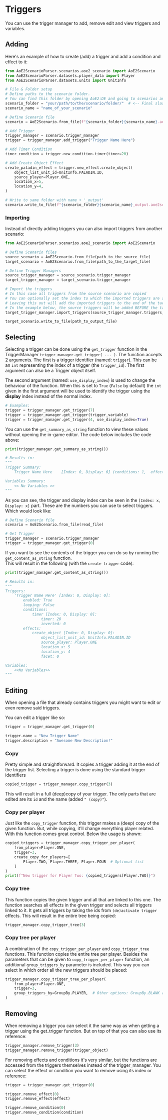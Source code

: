 # Triggers

You can use the trigger manager to add, remove edit and view triggers and variables.

## Adding

Here's an example of how to create (add) a trigger and add a condition and effect to it:

```py
from AoE2ScenarioParser.scenarios.aoe2_scenario import AoE2Scenario
from AoE2ScenarioParser.datasets.player_data import Player
from AoE2ScenarioParser.datasets.units import UnitInfo

# File & Folder setup
# Define paths to the scenario folder.
# You can find this folder by opening AoE2:DE and going to scenarios and clicking on 'open folder'
scenario_folder = "your/path/to/the/scenario/folder/"  # <-- Final slash is important
scenario_name = "name_of_your_scenario"

# Define Scenario file
scenario = AoE2Scenario.from_file(f"{scenario_folder}{scenario_name}.aoe2scenario")

# Add Trigger
trigger_manager = scenario.trigger_manager
trigger = trigger_manager.add_trigger("Trigger Name Here")

# Add Timer Condition
timer_condition = trigger.new_condition.timer(timer=20)

# Add Create Object Effect
create_paladin_effect = trigger.new_effect.create_object(
    object_list_unit_id=UnitInfo.PALADIN.ID,
    source_player=Player.ONE,
    location_x=5,
    location_y=4,
)

# Write to same folder with name + '_output'
scenario.write_to_file(f"{scenario_folder}{scenario_name}_output.aoe2scenario")
```

### Importing

Instead of directly adding triggers you can also import triggers from another scenario:

```py
from AoE2ScenarioParser.scenarios.aoe2_scenario import AoE2Scenario

# Define Scenario files
source_scenario = AoE2Scenario.from_file(path_to_the_source_file)
target_scenario = AoE2Scenario.from_file(path_to_the_target_file)

# Define Trigger Managers
source_trigger_manager = source_scenario.trigger_manager
target_trigger_manager = target_scenario.trigger_manager

# Import the triggers
# In this case all triggers from the source scenario are copied
# You can optionally set the index to which the imported triggers are set at
# Leaving this out will add the imported triggers to the end of the target scenario
# In the example below, the source triggers will be added BEFORE the target triggers due to the 0
target_trigger_manager.import_triggers(source_trigger_manager.triggers, 0)

target_scenario.write_to_file(path_to_output_file)
```

## Selecting

Selecting a trigger can be done using the `get_trigger` function in the TriggerManager `trigger_manager.get_trigger( ... )`. 
The function accepts 2 arguments. The first is a trigger identifier (named: `trigger`).
This can be an `int` representing the index of a trigger (the `trigger_id`).
The first argument can also be a Trigger object itself.

The second argument (named: `use_display_index`) is used to change the behaviour of the function.
When this is set to `True` (`False` by default) the `int` given in the first argument will be used to identify
the trigger using the **display** index instead of the normal index.

```py
# Examples:
trigger = trigger_manager.get_trigger(7)
trigger = trigger_manager.get_trigger(trigger_variable)
trigger = trigger_manager.get_trigger(4, use_display_index=True)
```

You can use the `get_summary_as_string` function to view these values without opening
the in-game editor. The code below includes the code above:

```py
print(trigger_manager.get_summary_as_string())

# Results in:
"""
Trigger Summary:
    Trigger Name Here    [Index: 0, Display: 0] (conditions: 1,  effects: 1)

Variables Summary:
    << No Variables >>
"""
```

As you can see, the trigger and display index can be seen in the
`[Index: x, Display: x]` part. These are the numbers you can use to
select triggers. Which would look like:

```py
# Define Scenario file
scenario = AoE2Scenario.from_file(read_file)

# Get Trigger
trigger_manager = scenario.trigger_manager
trigger = trigger_manager.get_trigger(0)
```

If you want to see the contents of the trigger you can do so by running the `get_content_as_string` function.  
This will result in the following (with the `create trigger` code):

```py
print(trigger_manager.get_content_as_string())

# Results in:
"""
Triggers:
    'Trigger Name Here' [Index: 0, Display: 0]:
        enabled: True
        looping: False
        conditions:
            timer [Index: 0, Display: 0]:
                timer: 20
                inverted: 0
        effects:
            create_object [Index: 0, Display: 0]:
                object_list_unit_id: UnitInfo.PALADIN.ID
                source_player: Player.ONE
                location_x: 5
                location_y: 4
                facet: 0

Variables:
    <<No Variables>>
"""
```

## Editing

When opening a file that already contains triggers you might want to
edit or even remove said triggers.

You can edit a trigger like so:

```py
trigger = trigger_manager.get_trigger(0)

trigger.name = "New Trigger Name"
trigger.description = "Awesome New Description!"
```

### Copy

Pretty simple and straightforward. It copies a trigger adding it at the
end of the trigger list. Selecting a trigger is done using the standard 
trigger identifiers

```py
copied_trigger = trigger_manager.copy_trigger(3)
```

This will result in a full (deep)copy of your trigger. The only parts
that are edited are its `id` and the name (added `" (copy)"`).

### Copy per player

Just like the `copy_trigger` function, this trigger makes a (deep) copy
of the given function. But, while copying, it'll change everything
player related. With this function comes great control. Below the usage
is shown:

```py
copied_triggers = trigger_manager.copy_trigger_per_player(
    from_player=Player.ONE,
    trigger=3,
    create_copy_for_players=[
        Player.TWO, Player.THREE, Player.FOUR  # Optional list
    ]
)
print(f"New trigger for Player Two: {copied_triggers[Player.TWO]}")
```

### Copy tree

This function copies the given trigger and all that are linked to this
one. The function searches all effects in the given trigger and selects
all triggers linked to it. It gets all triggers by taking the ids from
`(de)activate trigger` effects. This will result in the entire tree being
copied:

```py
trigger_manager.copy_trigger_tree(3)
```

### Copy tree per player

A combination of the `copy_trigger_per_player` and `copy_trigger_tree`
functions. This function copies the entire tree per player. Besides the
parameters that can be given to `copy_trigger_per_player` function, an
additional `group_triggers_by` parameter is included. This way you can
select in which order all the new triggers should be placed:

```py
trigger_manager.copy_trigger_tree_per_player(
    from_player=Player.ONE,
    trigger=3,
    group_triggers_by=GroupBy.PLAYER,  # Other options: GroupBy.BLANK and GroupBy.TRIGGER
)
```

## Removing

When removing a trigger you can select it the same way as when getting a
trigger using the get_trigger function. But on top of that
you can also use its reference:

```py
trigger_manager.remove_trigger(3)
trigger_manager.remove_trigger(trigger_object)
```

For removing effects and conditions it's very similar, but the
functions are accessed from the triggers themselves instead of the
trigger_manager. You can select the effect or condition you want to
remove using its index or reference:

```py
trigger = trigger_manager.get_trigger(0)

trigger.remove_effect(0)
trigger.remove_effect(effect)

trigger.remove_condition(0)
trigger.remove_condition(condition)
```
